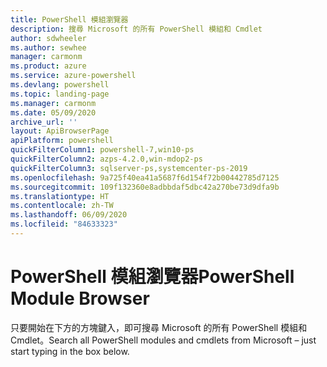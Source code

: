 ```yaml
---
title: PowerShell 模組瀏覽器
description: 搜尋 Microsoft 的所有 PowerShell 模組和 Cmdlet
author: sdwheeler
ms.author: sewhee
manager: carmonm
ms.product: azure
ms.service: azure-powershell
ms.devlang: powershell
ms.topic: landing-page
ms.manager: carmonm
ms.date: 05/09/2020
archive_url: ''
layout: ApiBrowserPage
apiPlatform: powershell
quickFilterColumn1: powershell-7,win10-ps
quickFilterColumn2: azps-4.2.0,win-mdop2-ps
quickFilterColumn3: sqlserver-ps,systemcenter-ps-2019
ms.openlocfilehash: 9a725f40ea41a5687f6d154f72b00442785d7125
ms.sourcegitcommit: 109f132360e8adbbdaf5dbc42a270be73d9dfa9b
ms.translationtype: HT
ms.contentlocale: zh-TW
ms.lasthandoff: 06/09/2020
ms.locfileid: "84633323"
---
```

# <a name="powershell-module-browser"></a><span data-ttu-id="24576-103">PowerShell 模組瀏覽器</span><span class="sxs-lookup"><span data-stu-id="24576-103">PowerShell Module Browser</span></span>

<span data-ttu-id="24576-104">只要開始在下方的方塊鍵入，即可搜尋 Microsoft 的所有 PowerShell 模組和 Cmdlet。</span><span class="sxs-lookup"><span data-stu-id="24576-104">Search all PowerShell modules and cmdlets from Microsoft – just start typing in the box below.</span></span>
